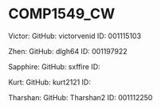 # COMP1549_CW
Victor:     GitHub: victorvenid
            ID:     001115103

Zhen:       GitHub: dlgh64 
            ID:     001197922

Sapphire:   GitHub: sxffire
            ID:

Kurt:       GitHub: kurt2121
            ID:

Tharshan:   GitHub: Tharshan2
            ID:     001112250